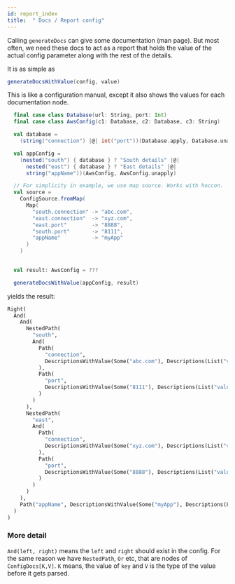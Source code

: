 ```yaml
---
id: report_index
title:  " Docs / Report config"
---
```


Calling `generateDocs` can give some documentation (man page).
But most often, we need these docs to act as a report that holds the value of the actual config parameter
along with the rest of the details. 

It is as simple as 

```scala
generateDocsWithValue(config, value)
```

This is like a configuration manual, except it also shows the values for each documentation node.

```scala
  final case class Database(url: String, port: Int)
  final case class AwsConfig(c1: Database, c2: Database, c3: String)

  val database =
    (string("connection") |@| int("port"))(Database.apply, Database.unapply)

  val appConfig =
    (nested("south") { database } ? "South details" |@|
      nested("east") { database } ? "East details" |@|
      string("appName"))(AwsConfig, AwsConfig.unapply)

  // For simplicity in example, we use map source. Works with hoccon.
  val source =
    ConfigSource.fromMap(
      Map(
        "south.connection" -> "abc.com",
        "east.connection"  -> "xyz.com",
        "east.port"        -> "8888",
        "south.port"       -> "8111",
        "appName"          -> "myApp"
      )
    )

 
  val result: AwsConfig = ???

  generateDocsWithValue(appConfig, result)
```

yields the result:

```python
Right(
  And(
    And(
      NestedPath(
        "south",
        And(
          Path(
            "connection",
            DescriptionsWithValue(Some("abc.com"), Descriptions(List("value of type string", "South details")))
          ),
          Path(
            "port",
            DescriptionsWithValue(Some("8111"), Descriptions(List("value of type int", "South details")))
          )
        )
      ),
      NestedPath(
        "east",
        And(
          Path(
            "connection",
            DescriptionsWithValue(Some("xyz.com"), Descriptions(List("value of type string", "East details")))
          ),
          Path(
            "port",
            DescriptionsWithValue(Some("8888"), Descriptions(List("value of type int", "East details")))
          )
        )
      )
    ),
    Path("appName", DescriptionsWithValue(Some("myApp"), Descriptions(List("value of type string"))))
  )
)
```

### More detail
`And(left, right)` means the `left` and `right` should exist in the config. For the same reason we have
`NestedPath`, `Or` etc, that are nodes of `ConfigDocs[K,V]`. `K` means, the value of `key` and `V` is
the type of the value before it gets parsed.